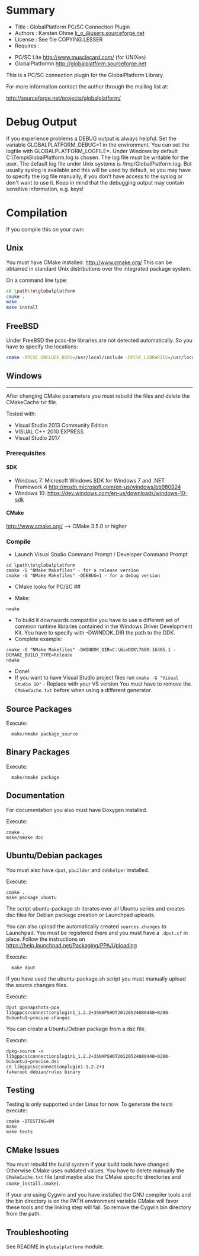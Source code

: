 # Summary

- Title    : GlobalPlatform PC/SC Connection Plugin
- Authors  : Karsten Ohme <k_o_@users.sourceforge.net>
- License  : See file COPYING.LESSER
- Requires :
 * PC/SC Lite http://www.musclecard.com/ (for UNIXes)
 * GlobalPlatformn http://globalplatform.sourceforge.net

This is a PC/SC connection plugin for the GlobalPlatform Library.

For more information contact the author through the mailing list at:

http://sourceforge.net/projects/globalplatform/

# Debug Output

If you experience problems a DEBUG output is always helpful.
Set the variable GLOBALPLATFORM_DEBUG=1 in the environment. You can set
the logfile with GLOBALPLATFORM_LOGFILE=<file>. Under Windows by
default C:\Temp\GlobalPlatform.log is chosen. The log file must be
writable for the user. The default log file under Unix systems is
/tmp/GlobalPlatform.log. But usually syslog is available and this will
be used by default, so you may have to specify the log file manually,
if you don't have access to the syslog or don't want to use it.
Keep in mind that the debugging output may contain sensitive information,
e.g. keys!

# Compilation

If you compile this on your own:

## Unix

You must have CMake installed. http://www.cmake.org/
This can be obtained in standard Unix distributions over the integrated package system.

On a command line type:

```bash
cd \path\to\globalplatform
cmake .
make
make install
```

## FreeBSD

Under FreeBSD the pcsc-lite libraries are not detected automatically. So you have to specify the locations:

```bash
cmake -DPCSC_INCLUDE_DIRS=/usr/local/include -DPCSC_LIBRARIES=/usr/local/lib/libpcsclite.so
```

## Windows
-------------------------

After changing CMake parameters you must rebuild the files and delete the CMakeCache.txt file.

Tested with:

* Visual Studio 2013 Community Edition
* VISUAL C++ 2010 EXPRESS
* Visual Studio 2017

### Prerequisites

#### SDK

* Windows 7: Microsoft Windows SDK for Windows 7 and .NET Framework 4
http://msdn.microsoft.com/en-us/windows/bb980924
* Windows 10:
https://dev.windows.com/en-us/downloads/windows-10-sdk

#### CMake
http://www.cmake.org/
--> CMake 3.5.0 or higher

### Compile

* Launch Visual Studio Command Prompt / Developer Command Prompt

```
cd \path\to\globalplatform
cmake -G "NMake Makefiles" - for a release version
cmake -G "NMake Makefiles" -DDEBUG=1 - for a debug version  
```

* CMake looks for PC/SC ##

* Make:

```
nmake
```

* To build it downwards compatible you have to use a different set of common
    runtime libraries contained in the Windows Driver Development Kit. You have
    to specify with -DWINDDK_DIR the path to the DDK.  
* Complete example:

```
cmake -G "NMake Makefiles" -DWINDDK_DIR=C:\WinDDK\7600.16385.1 -DCMAKE_BUILD_TYPE=Release
nmake     
```  
* Done!   
* If you want to have Visual Studio project files run
  `cmake -G "Visual Studio 10"` - Replace with your VS version
  You must have to remove the `CMakeCache.txt` before when using a different generator.

## Source Packages

Execute:

      make/nmake package_source

  ## Binary Packages

Execute:

      make/nmake package

## Documentation

  For documentation you also must have Doxygen installed.

Execute:

  ```
  cmake .
  make/nmake doc
  ```

## Ubuntu/Debian packages

  You must also have `dput`, `pbuilder` and `debhelper` installed.

Execute:
  ```
  cmake .
  make package_ubuntu
  ```

The script ubuntu-package.sh iterates over all Ubuntu series and creates dsc files for Debian package creation or Launchpad uploads.

You can also upload the automatically created `sources.changes` to Launchpad. You must be registered there and you must have a `.dput.cf` in place. Follow the instructions on https://help.launchpad.net/Packaging/PPA/Uploading

Execute:

      make dput

If you have used the ubuntu-package.sh script you must manually upload the source.changes files.

Execute:

```
dput gpsnapshots-ppa libgppcscconnectionplugin1_1.2.2+3SNAPSHOT20120524080448+0200-0ubuntu1~precise.changes
```

You can create a Ubuntu/Debian package from a dsc file.

Execute:

```
dpkg-source -x libgppcscconnectionplugin1_1.2.2+3SNAPSHOT20120524080448+0200-0ubuntu1~precise.dsc
cd libgppcscconnectionplugin1-1.2.2+3
fakeroot debian/rules binary
```

## Testing

Testing is only supported under Linux for now. To generate the tests execute:

```
cmake -DTESTING=ON
make
make tests
```

## CMake Issues

You must rebuild the build system if your build tools have changed. Otherwise
CMake uses outdated values. You have to delete manually
the `CMakeCache.txt` file (and maybe also the CMake specific directories and
`cmake_install.cmake`).

If your are using Cygwin and you have installed the GNU compiler tools and the
bin directory is on the PATH environment variable CMake will favor these tools
and the linking step will fail. So remove the Cygwin bin directory from the path.  

## Troubleshooting

See README in `globalplatform` module.
